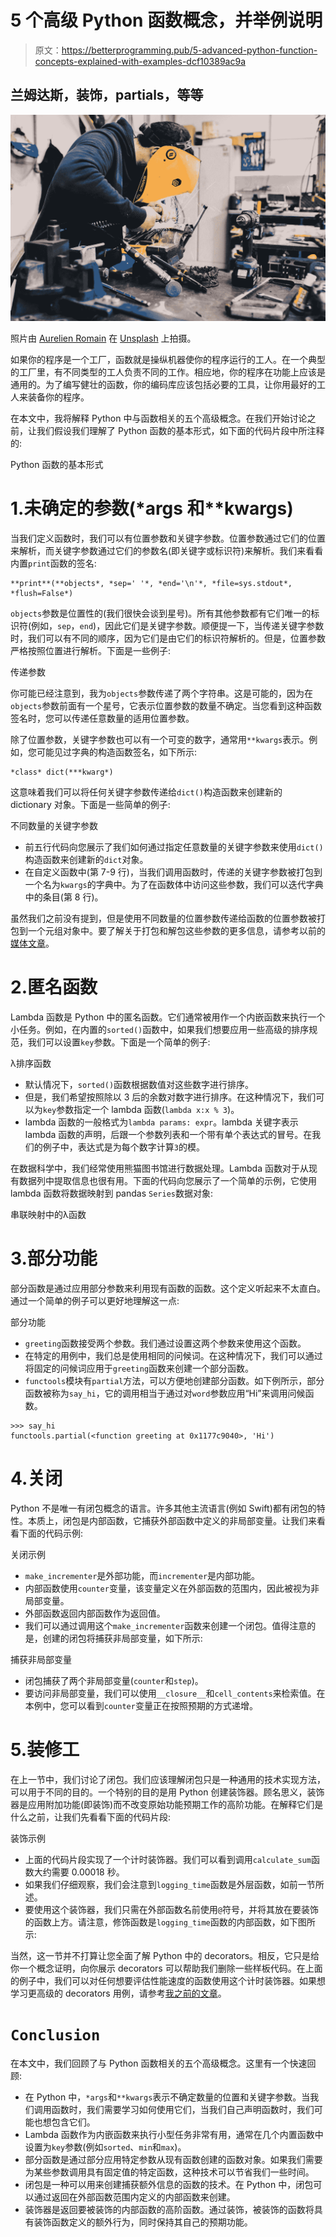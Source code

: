 # 5 个高级 Python 函数概念，并举例说明

> 原文：<https://betterprogramming.pub/5-advanced-python-function-concepts-explained-with-examples-dcf10389ac9a>

## 兰姆达斯，装饰，partials，等等

![](img/23ef6496799f2811be2818b0a61d7fde.png)

照片由 [Aurelien Romain](https://unsplash.com/@aurelien_romain?utm_source=medium&utm_medium=referral) 在 [Unsplash](https://unsplash.com?utm_source=medium&utm_medium=referral) 上拍摄。

如果你的程序是一个工厂，函数就是操纵机器使你的程序运行的工人。在一个典型的工厂里，有不同类型的工人负责不同的工作。相应地，你的程序在功能上应该是通用的。为了编写健壮的函数，你的编码库应该包括必要的工具，让你用最好的工人来装备你的程序。

在本文中，我将解释 Python 中与函数相关的五个高级概念。在我们开始讨论之前，让我们假设我们理解了 Python 函数的基本形式，如下面的代码片段中所注释的:

Python 函数的基本形式

# 1.未确定的参数(*args 和**kwargs)

当我们定义函数时，我们可以有位置参数和关键字参数。位置参数通过它们的位置来解析，而关键字参数通过它们的参数名(即关键字或标识符)来解析。我们来看看内置`print`函数的签名:

```
**print**(**objects*, *sep=' '*, *end='\n'*, *file=sys.stdout*, *flush=False*)
```

`objects`参数是位置性的(我们很快会谈到星号)。所有其他参数都有它们唯一的标识符(例如，`sep`，`end`)，因此它们是关键字参数。顺便提一下，当传递关键字参数时，我们可以有不同的顺序，因为它们是由它们的标识符解析的。但是，位置参数严格按照位置进行解析。下面是一些例子:

传递参数

你可能已经注意到，我为`objects`参数传递了两个字符串。这是可能的，因为在`objects`参数前面有一个星号，它表示位置参数的数量不确定。当您看到这种函数签名时，您可以传递任意数量的适用位置参数。

除了位置参数，关键字参数也可以有一个可变的数字，通常用`**kwargs`表示。例如，您可能见过字典的构造函数签名，如下所示:

```
*class* dict(***kwarg*)
```

这意味着我们可以将任何关键字参数传递给`dict()`构造函数来创建新的 dictionary 对象。下面是一些简单的例子:

不同数量的关键字参数

*   前五行代码向您展示了我们如何通过指定任意数量的关键字参数来使用`dict()`构造函数来创建新的`dict`对象。
*   在自定义函数中(第 7-9 行)，当我们调用函数时，传递的关键字参数被打包到一个名为`kwargs`的字典中。为了在函数体中访问这些参数，我们可以迭代字典中的条目(第 8 行)。

虽然我们之前没有提到，但是使用不同数量的位置参数传递给函数的位置参数被打包到一个元组对象中。要了解关于打包和解包这些参数的更多信息，请参考以前的[媒体文章](https://medium.com/swlh/how-to-pack-and-unpack-data-in-python-tuples-and-dictionaries-55d218c65674)。

# 2.匿名函数

Lambda 函数是 Python 中的匿名函数。它们通常被用作一个内嵌函数来执行一个小任务。例如，在内置的`sorted()`函数中，如果我们想要应用一些高级的排序规范，我们可以设置`key`参数。下面是一个简单的例子:

λ排序函数

*   默认情况下，`sorted()`函数根据数值对这些数字进行排序。
*   但是，我们希望按照除以 3 后的余数对数字进行排序。在这种情况下，我们可以为`key`参数指定一个 lambda 函数(`lambda x:x % 3`)。
*   lambda 函数的一般格式为`lambda params: expr`。lambda 关键字表示 lambda 函数的声明，后跟一个参数列表和一个带有单个表达式的冒号。在我们的例子中，表达式是为每个数字计算`3`的模。

在数据科学中，我们经常使用熊猫图书馆进行数据处理。Lambda 函数对于从现有数据列中提取信息也很有用。下面的代码向您展示了一个简单的示例，它使用 lambda 函数将数据映射到 pandas `Series`数据对象:

串联映射中的λ函数

# 3.部分功能

部分函数是通过应用部分参数来利用现有函数的函数。这个定义听起来不太直白。通过一个简单的例子可以更好地理解这一点:

部分功能

*   `greeting`函数接受两个参数。我们通过设置这两个参数来使用这个函数。
*   在特定的用例中，我们总是使用相同的问候词。在这种情况下，我们可以通过将固定的问候词应用于`greeting`函数来创建一个部分函数。
*   `functools`模块有`partial`方法，可以方便地创建部分函数。如下例所示，部分函数被称为`say_hi`，它的调用相当于通过对`word`参数应用“Hi”来调用问候函数。

```
>>> say_hi
functools.partial(<function greeting at 0x1177c9040>, 'Hi')
```

# 4.关闭

Python 不是唯一有闭包概念的语言。许多其他主流语言(例如 Swift)都有闭包的特性。本质上，闭包是内部函数，它捕获外部函数中定义的非局部变量。让我们来看看下面的代码示例:

关闭示例

*   `make_incrementer`是外部功能，而`incrementer`是内部功能。
*   内部函数使用`counter`变量，该变量定义在外部函数的范围内，因此被视为非局部变量。
*   外部函数返回内部函数作为返回值。
*   我们可以通过调用这个`make_incrementer`函数来创建一个闭包。值得注意的是，创建的闭包将捕获非局部变量，如下所示:

捕获非局部变量

*   闭包捕获了两个非局部变量(`counter`和`step`)。
*   要访问非局部变量，我们可以使用`__closure__`和`cell_contents`来检索值。在本例中，您可以看到`counter`变量正在按照预期的方式递增。

# 5.装修工

在上一节中，我们讨论了闭包。我们应该理解闭包只是一种通用的技术实现方法，可以用于不同的目的。一个特别的目的是用 Python 创建装饰器。顾名思义，装饰器是应用附加功能(即装饰)而不改变原始功能预期工作的高阶功能。在解释它们是什么之前，让我们先看看下面的代码片段:

装饰示例

*   上面的代码片段实现了一个计时装饰器。我们可以看到调用`calculate_sum`函数大约需要 0.00018 秒。
*   如果我们仔细观察，我们会注意到`logging_time`函数是外层函数，如前一节所述。
*   要使用这个装饰器，我们只需在外部函数名前使用`@`符号，并将其放在要装饰的函数上方。请注意，修饰函数是`logging_time`函数的内部函数，如下图所示:

当然，这一节并不打算让您全面了解 Python 中的 decorators。相反，它只是给你一个概念证明，向你展示 decorators 可以帮助我们删除一些样板代码。在上面的例子中，我们可以对任何想要评估性能速度的函数使用这个计时装饰器。如果想学习更高级的 decorators 用例，请参考[我之前的文章](https://medium.com/better-programming/python-decorators-5-advanced-features-to-know-17dd9be7517b)。

# `Conclusion`

在本文中，我们回顾了与 Python 函数相关的五个高级概念。这里有一个快速回顾:

*   在 Python 中，`*args`和`**kwargs`表示不确定数量的位置和关键字参数。当我们调用函数时，我们需要学习如何使用它们，当我们自己声明函数时，我们可能也想包含它们。
*   Lambda 函数作为内嵌函数来执行小型任务非常有用，通常在几个内置函数中设置为`key`参数(例如`sorted`、`min`和`max`)。
*   部分函数是通过部分应用特定参数从现有函数创建的函数对象。如果我们需要为某些参数调用具有固定值的特定函数，这种技术可以节省我们一些时间。
*   闭包是一种可以用来创建捕获额外信息的函数的技术。在 Python 中，闭包可以通过返回在外部函数范围内定义的内部函数来创建。
*   装饰器是返回要被装饰的内部函数的高阶函数。通过装饰，被装饰的函数将具有装饰函数定义的额外行为，同时保持其自己的预期功能。
